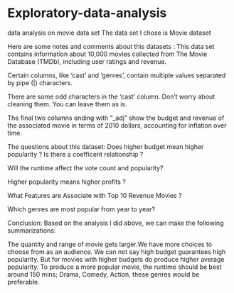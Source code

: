 # Exploratory-data-analysis
data analysis on movie data set
The data set I chose is Movie dataset

Here are some notes and comments about this datasets : This data set contains information about 10,000 movies collected from The Movie Database (TMDb), including user ratings and revenue.

Certain columns, like ‘cast’ and ‘genres’, contain multiple values separated by pipe (|) characters.

There are some odd characters in the ‘cast’ column. Don’t worry about cleaning them. You can leave them as is.

The final two columns ending with “_adj” show the budget and revenue of the associated movie in terms of 2010 dollars, accounting for inflation over time.

The questions about this dataset:
Does higher budget mean higher popularity ? Is there a coefficent relationship ?

Will the runtime affect the vote count and popularity?

Higher popularity means higher profits ?

What Features are Associate with Top 10 Revenue Movies ?

Which genres are most popular from year to year?


Conclusion:
Based on the analysis I did above, we can make the following summarizations:

The quantity and range of movie gets larger.We have more choices to choose from as an audience.
We can not say high budget guarantees high popularity. But for movies with higher budgets do produce higher average popularity.
To produce a more popular movie, the runtime should be best around 150 mins; Drama, Comedy, Action, these genres would be preferable.
